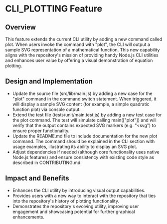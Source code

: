 # CLI_PLOTTING Feature

## Overview
This feature extends the current CLI utility by adding a new command called plot. When users invoke the command with "plot", the CLI will output a sample SVG representation of a mathematical function. This new capability aligns with the repository's mission of providing handy Node.js CLI utilities and enhances user value by offering a visual demonstration of equation plotting.

## Design and Implementation
- Update the source file (src/lib/main.js) by adding a new case for the "plot" command in the command switch statement. When triggered, it will display a sample SVG content (for example, a simple quadratic function plot) via console output.
- Extend the test file (tests/unit/main.test.js) by adding a new test case for the plot command. The test will simulate calling main(["plot"]) and will verify that the output contains expected SVG markers (e.g. "<svg") to ensure proper functionality.
- Update the README.md file to include documentation for the new plot command. The command should be explained in the CLI section with usage examples, illustrating its ability to display an SVG plot.
- Adjust dependencies if needed (although core functionality uses native Node.js features) and ensure consistency with existing code style as described in CONTRIBUTING.md.

## Impact and Benefits
- Enhances the CLI utility by introducing visual output capabilities.
- Provides users with a new way to interact with the repository that ties into the repository's history of plotting functionality.
- Demonstrates the repository's evolving utility, improving user engagement and showcasing potential for further graphical enhancements.
